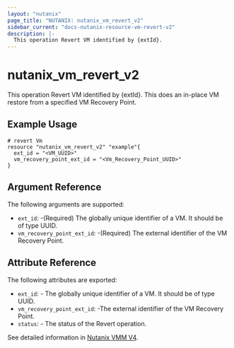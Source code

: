 ```yaml
---
layout: "nutanix"
page_title: "NUTANIX: nutanix_vm_revert_v2"
sidebar_current: "docs-nutanix-resource-vm-revert-v2"
description: |-
  This operation Revert VM identified by {extId}. 
---
```


# nutanix_vm_revert_v2

This operation Revert VM identified by {extId}. This does an in-place VM restore from a specified VM Recovery Point.

## Example Usage

```hcl
# revert Vm  
resource "nutanix_vm_revert_v2" "example"{
  ext_id = "<VM_UUID>"
  vm_recovery_point_ext_id = "<Vm_Recovery_Point_UUID>"
}

```


## Argument Reference

The following arguments are supported:

* `ext_id`: -(Required) The globally unique identifier of a VM. It should be of type UUID.
* `vm_recovery_point_ext_id`: -(Required) The external identifier of the VM Recovery Point.


## Attribute Reference

The following attributes are exported:

* `ext_id`: - The globally unique identifier of a VM. It should be of type UUID.
* `vm_recovery_point_ext_id`: -The external identifier of the VM Recovery Point.
* `status`: - The status of the Revert operation.


See detailed information in [Nutanix VMM V4](https://developers.nutanix.com/api-reference?namespace=vmm&version=v4.0).